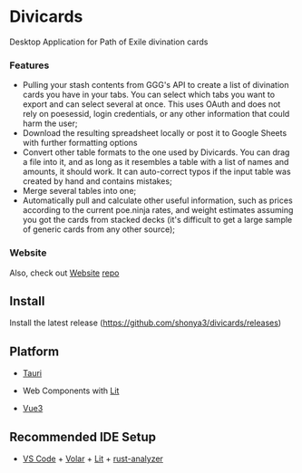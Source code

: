 # Divicards

Desktop Application for Path of Exile divination cards

### Features

-   Pulling your stash contents from GGG's API to create a list of divination cards you have in your tabs. You can select which tabs you want to export and can select several at once. This uses OAuth and does not rely on poesessid, login credentials, or any other information that could harm the user;
-   Download the resulting spreadsheet locally or post it to Google Sheets with further formatting options
-   Convert other table formats to the one used by Divicards. You can drag a file into it, and as long as it resembles a table with a list of names and amounts, it should work. It can auto-correct typos if the input table was created by hand and contains mistakes;
-   Merge several tables into one;
-   Automatically pull and calculate other useful information, such as prices according to the current poe.ninja rates, and weight estimates assuming you got the cards from stacked decks (it's difficult to get a large sample of generic cards from any other source);

### Website

Also, check out [Website](https://divicards-site.pages.dev/) [repo](https://github.com/shonya3/divicards-site)

## Install

Install the latest release (https://github.com/shonya3/divicards/releases)

## Platform

-   [Tauri](https://tauri.app/)

-   Web Components with [Lit](https://lit.dev)

-   [Vue3](https://vuejs.org/)

## Recommended IDE Setup

-   [VS Code](https://code.visualstudio.com/) + [Volar](https://marketplace.visualstudio.com/items?itemName=Vue.volar) + [Lit](https://marketplace.visualstudio.com/items?itemName=runem.lit-plugin) + [rust-analyzer](https://marketplace.visualstudio.com/items?itemName=rust-lang.rust-analyzer)
